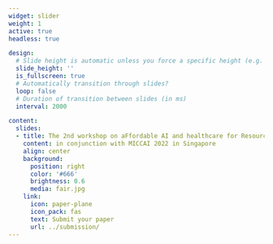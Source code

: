 ```yaml
---
widget: slider
weight: 1
active: true
headless: true

design:
  # Slide height is automatic unless you force a specific height (e.g. '400px')
  slide_height: ''
  is_fullscreen: true
  # Automatically transition through slides?
  loop: false
  # Duration of transition between slides (in ms)
  interval: 2000

content:
  slides:
  - title: The 2nd workshop on aFfordable AI and healthcare for Resource diverse global health (FAIR)
    content: in conjunction with MICCAI 2022 in Singapore
    align: center
    background:
      position: right
      color: '#666'
      brightness: 0.6
      media: fair.jpg
    link:
      icon: paper-plane
      icon_pack: fas
      text: Submit your paper
      url: ../submission/
---
```

